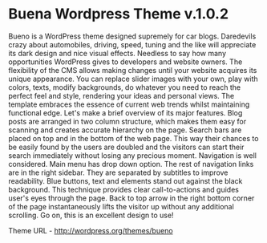 Buena Wordpress Theme v.1.0.2
==========

Bueno is a WordPress theme designed supremely for car blogs. Daredevils crazy about automobiles, driving, speed, tuning and the like will appreciate its dark design and nice visual effects. Needless to say how many opportunities WordPress gives to developers and website owners. The flexibility of the CMS allows making changes until your website acquires its unique appearance. You can replace slider images with your own, play with colors, texts, modify backgrounds, do whatever you need to reach the perfect feel and style, rendering your ideas and personal views. The template embraces the essence of current web trends whilst maintaining functional edge. Let's make a brief overview of its major features. Blog posts are arranged in two column structure, which makes them easy for scanning and creates accurate hierarchy on the page. Search bars are placed on top and in the bottom of the web page. This way their chances to be easily found by the users are doubled and the visitors can start their search immediately without losing any precious moment. Navigation is well considered. Main menu has drop down option. The rest of navigation links are in the right sidebar. They are separated by subtitles to improve readability. Blue buttons, text and elements stand out against the black background. This technique provides clear call-to-actions and guides user's eyes through the page. Back to top arrow in the right bottom corner of the page instantaneously lifts the visitor up without any additional scrolling. Go on, this is an excellent design to use!

Theme URL - http://wordpress.org/themes/bueno
